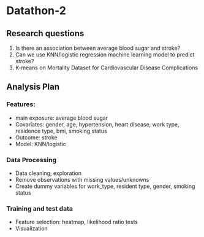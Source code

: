 # Datathon-2

## Research questions

1. Is there an association between average blood sugar and stroke?
2. Can we use KNN/logistic regression machine learning model to predict stroke?
3. K-means on Mortality Dataset for Cardiovascular Disease Complications

## Analysis Plan

### Features: 
* main exposure: average blood sugar
* Covariates: gender, age, hypertension, heart disease, work type, residence type, bmi, smoking status
* Outcome: stroke
* Model: KNN/logistic

### Data Processing 
* Data cleaning, exploration
* Remove observations with missing values/unknowns
* Create dummy variables for work_type, resident type, gender, smoking status

### Training and test data
* Feature selection: heatmap, likelihood ratio tests
* Visualization
